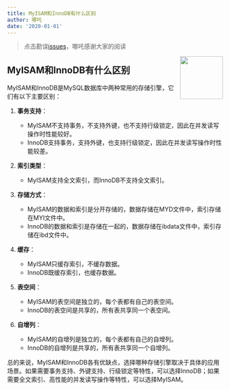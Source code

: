 ```yaml
---
title: MyISAM和InnoDB有什么区别
author: 哪吒
date: '2020-01-01'
---
```


> 点击勘误[issues](https://github.com/webVueBlog/JavaPlusDoc/issues)，哪吒感谢大家的阅读

<img align="right" width="100" src="https://cdn.jsdelivr.net/gh/YunYouJun/yun/images/yun-alpha-compressed.png">

## MyISAM和InnoDB有什么区别

MyISAM和InnoDB是MySQL数据库中两种常用的存储引擎，它们有以下主要区别：

1. **事务支持**：
    - MyISAM不支持事务，不支持外键，也不支持行级锁定，因此在并发读写操作时性能较好。
    - InnoDB支持事务，支持外键，也支持行级锁定，因此在并发读写操作时性能较差。

2. **索引类型**：
    - MyISAM支持全文索引，而InnoDB不支持全文索引。

3. **存储方式**：
    - MyISAM的数据和索引是分开存储的，数据存储在MYD文件中，索引存储在MYI文件中。
    - InnoDB的数据和索引是存储在一起的，数据存储在ibdata文件中，索引存储在ibd文件中。

4. **缓存**：
    - MyISAM只缓存索引，不缓存数据。
    - InnoDB既缓存索引，也缓存数据。

5. **表空间**：
    - MyISAM的表空间是独立的，每个表都有自己的表空间。
    - InnoDB的表空间是共享的，所有表共享同一个表空间。

6. **自增列**：
    - MyISAM的自增列是独立的，每个表都有自己的自增列。
    - InnoDB的自增列是共享的，所有表共享同一个自增列。

总的来说，MyISAM和InnoDB各有优缺点，选择哪种存储引擎取决于具体的应用场景。如果需要事务支持、外键支持、行级锁定等特性，可以选择InnoDB；如果需要全文索引、高性能的并发读写操作等特性，可以选择MyISAM。

